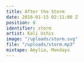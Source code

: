 ```yaml
---
title: After the Storm
date: 2018-01-15 02:11:00 Z
position: 8
identifier: storm
artist: Kali Uchis
image: "/uploads/storm.svg"
file: "/uploads/storm.mp3"
mixtape: Amylia, Mondays
---
```


